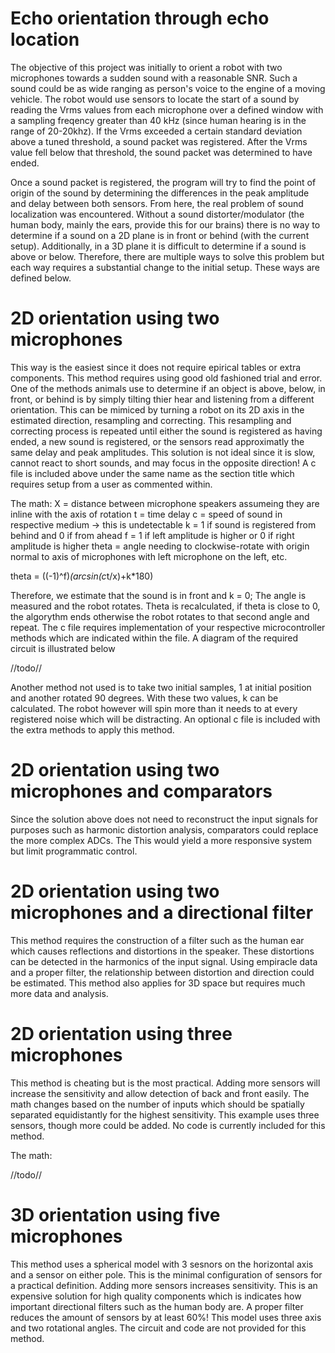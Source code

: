 # Echo orientation through echo location
The objective of this project was initially to orient a robot with two microphones towards a sudden sound with a reasonable SNR. Such a sound could be as wide ranging as person's voice to the engine of a moving vehicle. The robot would use sensors to locate the start of a sound by reading the Vrms values from each microphone over a defined window with a sampling freqency greater than 40 kHz (since human hearing is in the range of 20-20khz). If the Vrms exceeded a certain standard deviation above a tuned threshold, a sound packet was registered. After the Vrms value fell below that threshold, the sound packet was determined to have ended. 

Once a sound packet is registered, the program will try to find the point of origin of the sound by determining the differences in the peak amplitude and delay between both sensors. From here, the real problem of sound localization was encountered. Without a sound distorter/modulator (the human body, mainly the ears, provide this for our brains) there is no way to determine if a sound on a 2D plane is in front or behind (with the current setup). Additionally, in a 3D plane it is difficult to determine if a sound is above or below. Therefore, there are multiple ways to solve this problem but each way requires a substantial change to the initial setup. These ways are defined below.

# 2D orientation using two microphones
This way is the easiest since it does not require epirical tables or extra components. This method requires using good old fashioned trial and error. One of the methods animals use to determine if an object is above, below, in front, or behind is by simply tilting thier hear and listening from a different orientation. This can be mimiced by turning a robot on its 2D axis in the estimated direction, resampling and correcting. This resampling and correcting process is repeated until either the sound is registered as having ended, a new sound is registered, or the sensors read approximatly the same delay and peak amplitudes. This solution is not ideal since it is slow, cannot react to short sounds, and may focus in the opposite direction! A c file is included above under the same name as the section title which requires setup from a user as commented within.
 
 The math: X = distance between microphone speakers assumeing they are inline with the axis of rotation
 t = time delay
 c = speed of sound in respective medium
 -> this is undetectable   k = 1 if sound is registered from behind and 0 if from ahead
 f = 1 if left amplitude is higher or 0 if right amplitude is higher
 theta = angle needing to clockwise-rotate with origin normal to axis of microphones with left microphone on the left, etc.
 
 theta = ((-1)^f)*(arcsin(c*t/x)+k*180)
 
 Therefore, we estimate that the sound is in front and k = 0; The angle is measured and the robot rotates. Theta is recalculated, if theta is close to 0, the algorythm ends otherwise the robot rotates to that second angle and repeat. The c file requires implementation of your respective microcontroller methods which are indicated within the file. A diagram of the required circuit is illustrated below

//todo//
 
 Another method not used is to take two initial samples, 1 at initial position and another rotated 90 degrees. With these two values, k can be calculated. The robot however will spin more than it needs to at every registered noise which will be distracting. An optional c file is included with the extra methods to apply this method.
 
# 2D orientation using two microphones and comparators
Since the solution above does not need to reconstruct the input signals for purposes such as harmonic distortion analysis, comparators could replace the more complex ADCs. The This would yield a more responsive system but limit programmatic control.
 
 # 2D orientation using two microphones and a directional filter
 This method requires the construction of a filter such as the human ear which causes reflections and distortions in the speaker. These distortions can be detected in the harmonics of the input signal. Using empiracle data and a proper filter, the relationship between distortion and direction could be estimated. This method also applies for 3D space but requires much more data and analysis.
 
  # 2D orientation using three microphones
  This method is cheating but is the most practical. Adding more sensors will increase the sensitivity and allow detection of back and front easily. The math changes based on the number of inputs which should be spatially separated equidistantly for the highest sensitivity. This example uses three sensors, though more could be added. No code is currently included for this method.
  
  The math:
  
  //todo//
  
  # 3D orientation using five microphones
  This method uses a spherical model with 3 sesnors on the horizontal axis and a sensor on either pole. This is the minimal configuration of sensors for a practical definition. Adding more sensors increases sensitivity. This is an expensive solution for high quality components which is indicates how important directional filters such as the human body are. A proper filter reduces the amount of sensors by at least 60%! This model uses three axis and two rotational angles. The circuit and code are not provided for this method.
 

